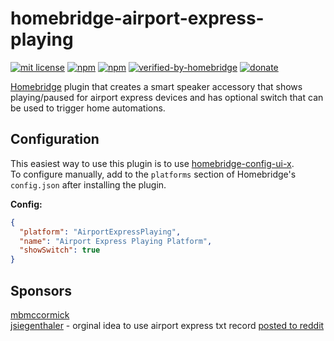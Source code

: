 # homebridge-airport-express-playing

[![mit license](https://badgen.net/badge/license/MIT/red)](https://github.com/apexad/homebridge-airport-express-playing/blob/master/LICENSE)
[![npm](https://img.shields.io/npm/v/homebridge-airport-express-playing)](https://www.npmjs.com/package/homebridge-airport-express-playing)
[![npm](https://badgen.net/npm/dt/homebridge-airport-express-playing)](https://www.npmjs.com/package/homebridge-airport-express-playing)
[![verified-by-homebridge](https://badgen.net/badge/homebridge/verified/purple)](https://github.com/homebridge/homebridge/wiki/Verified-Plugins)
[![donate](https://badgen.net/badge/donate/paypal/91BE09)](https://www.paypal.me/apexadm)

[Homebridge](https://github.com/homebridge/homebridge) plugin that creates a smart speaker accessory that shows playing/paused for airport express devices and has optional switch that can be used to trigger home automations.

## Configuration
This easiest way to use this plugin is to use [homebridge-config-ui-x](https://www.npmjs.com/package/homebridge-config-ui-x).  
To configure manually, add to the `platforms` section of Homebridge's `config.json` after installing the plugin.

**Config:**
```json
{
  "platform": "AirportExpressPlaying",
  "name": "Airport Express Playing Platform",
  "showSwitch": true
}
```

## Sponsors
[mbmccormick](https://github.com/mbmccormick)  
[jsiegenthaler](https://github.com/jsiegenthaler) - orginal idea to use airport express txt record [posted to reddit](https://www.reddit.com/r/homebridge/comments/jxt9le/added_a_switch_in_homebridge_to_show_if_airport/)
